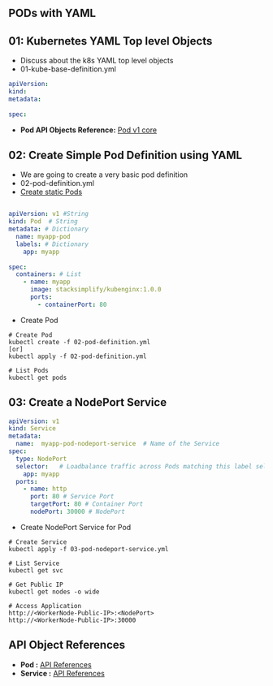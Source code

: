 ## PODs with YAML
## 01: Kubernetes YAML Top level Objects
- Discuss about the k8s YAML top level objects
- 01-kube-base-definition.yml

```yml
apiVersion:
kind:
metadata:
  
spec:
```
- **Pod API Objects Reference:** [Pod v1 core](https://kubernetes.io/docs/reference/generated/kubernetes-api/v1.26/#pod-v1-core)

## 02: Create Simple Pod Definition using YAML
- We are going to create a very basic pod definition
- 02-pod-definition.yml
- [Create static Pods](https://kubernetes.io/docs/tasks/configure-pod-container/static-pod/#static-pod-creation)

```yml

apiVersion: v1 #String
kind: Pod  # String
metadata: # Dictionary
  name: myapp-pod
  labels: # Dictionary
    app: myapp
  
spec:
  containers: # List
    - name: myapp
      image: stacksimplify/kubenginx:1.0.0
      ports: 
        - containerPort: 80

```
- Create Pod

```t
# Create Pod
kubectl create -f 02-pod-definition.yml
[or]
kubectl apply -f 02-pod-definition.yml

# List Pods
kubectl get pods
```
## 03: Create a NodePort Service

```yml
apiVersion: v1
kind: Service
metadata:
  name:  myapp-pod-nodeport-service  # Name of the Service
spec:
  type: NodePort
  selector:   # Loadbalance traffic across Pods matching this label selector
    app: myapp
  ports:
    - name: http
      port: 80 # Service Port
      targetPort: 80 # Container Port
      nodePort: 30000 # NodePort

```

- Create NodePort Service for Pod

```t
# Create Service
kubectl apply -f 03-pod-nodeport-service.yml

# List Service
kubectl get svc

# Get Public IP
kubectl get nodes -o wide

# Access Application
http://<WorkerNode-Public-IP>:<NodePort>
http://<WorkerNode-Public-IP>:30000
```

## API Object References
- **Pod :** [API References](https://kubernetes.io/docs/reference/generated/kubernetes-api/v1.26/#pod-v1-core)
- **Service :** [API References](https://kubernetes.io/docs/reference/generated/kubernetes-api/v1.26/#service-v1-core)